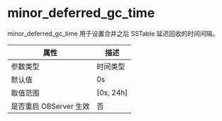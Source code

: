 minor_deferred_gc_time 
===========================================

minor_deferred_gc_time 用于设置合并之后 SSTable 延迟回收的时间间隔。


|      **属性**      |   **描述**    |
|------------------|-------------|
| 参数类型             | 时间类型        |
| 默认值              | 0s          |
| 取值范围             | \[0s, 24h\] |
| 是否重启 OBServer 生效 | 否           |



